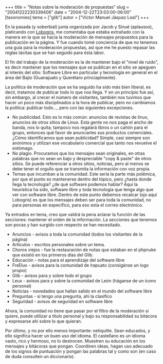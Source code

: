 +++
title = "Notas sobre la moderación de propuestas"
slug = "20041222230339406"
date = "2004-12-22T23:03:00-06:00"
[taxonomies]
tema = ["glib"]
autor = ["Víctor Manuel Jáquez Leal"]
+++

En la pasada (y soberbial) junta organizada por Jacob y Sinué
(aplausos), platicando con
[Lobogris](http://juanrafaelgomez.blogspot.com/), me comentaba que
estaba extrañado con la manera en la que se hacía la moderación de
mensajes propuestos para la publicación en la página. Y fue cuando tomé
conciencia de que no tenemos una guía para la moderación propuestas, así
que me he puesto repasar las reglas tácitas que se han seguido para ésta
labor.

<!-- more -->
El fin del trabajo de la moderación es la de mantener bajo el "nivel de
ruido", es decir mantener que los mensajes que se publican en el sitio
se apeguen al interés del sitio: Software Libre en particular y
tecnología en general en el área del Bajío (Guanajuato y Querétaro
princiaplmente).

La política de moderación que se ha seguido ha sido más bien liberal, es
decir, tratamos de publicar todo lo que nos llega. Y en un principio fue
así, sin embargo, al crecer el número de visitantes, también nos tuvimos
que hacer un poco más disciplinados a la hora de publicar, pero no
cambiamos la política: publicar todo..., pero con las siguientes
excepciones.

- No publicidad. Esto es lo más común: anuncios de revistas de linux,
    anuncios de otros sitios de Linux. Esta gente no nos paga el ancho
    de banda, nos lo quita; tampoco nos regalará libros o un cañón para
    el grupo, entonces qué favor de anunciarles sus productos
    comerciales. ¿Cómo identificamos que sean publicidad? Simple, casi
    siempre son anónimos y utilizan ese vocabulario comercial que tanto
    nos revuelve el estómago.
- No plagio. Procuramos que los mensajes sean originales, en otras
    palabras que no sean un bajo y despreciable "copy & paste" de otros
    sitios. Se puede referenciar a otros sitios, noticias, pero al menos
    se debe tener el orgullo que se transmita la información con voz
    propia.
- Temas que incumban a la comunidad. Este sería la parte más polémica,
    por que el punto es mantenerse dentro del tópico, pero ¿hasta donde
    llega la tecnología? ¿de qué software podemos hablar? Aquí la
    heurística ha sido, software libre y toda tecnología que tenga algo
    que ver con software libre. Dentro de este punto debemos recalcar
    (ojo aquí Lobogris) es que los mensajes deben ser para toda la
    comunidad, no para personas en específico, para eso esta el correo
    electrónico.

Ya entrados en tema, creo que valdrá la pena aclarar la función de las
secciones: mantener el orden de la información. La secciones que tenemos
son pocas y han surgido con respecto se han necesitado.

- Anuncios - avisos a toda la comunidad (todos los visitantes de la
    página)
- Artículos - escritos personales sobre un tema.
- Choros viejos - fue la restauración de notas que estaban en el
    phpnuke que existió en los primeros días del Glib.
- Educación - notas para el aprendizaje del software libre
- FreElux - avisos para la comunidad de Irapuato (consigánse un logo
    propio)
- Glib - avisos para y sobre todo el grupo
- Leux - avisos para y sobre la comunidad de León (háganse de un ícono
    personal)
- Noticias - novedades que hallan salido en el mundo del software
    libre
- Preguntas - si tengo una pregunta, ahi la clasifico
- Seguridad - avisos de seguridad en software libre

Ahora, la comunidad no tiene que pasar por el filtro de la moderación si
quiere, puede utilizar a título personal y bajo su responsabilidad su
bitácora y expresarse ahi sobre lo que quieran.

Por último, y no por ello menos importante: netiquitte. Sean educados, y
ello significa hacer un buen uso del idioma. El castellano es un idioma
vasto, rico y hermoso, no lo destrocen. Muestren su educación en los
mensajes y bitácoras que pongan. Coordinen ideas, hagan uso adecuado de
los signos de puntuación y pongan las palabras tal y como son (en caso
de duda consulten un diccionario).
